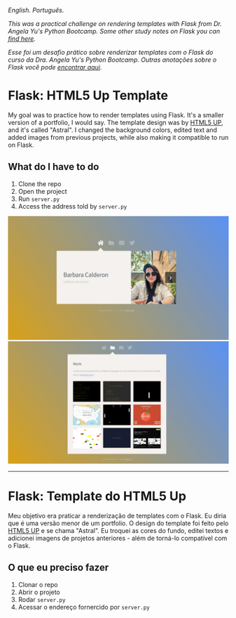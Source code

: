 _English. Português._

_This was a practical challenge on rendering templates with Flask from Dr. Angela Yu's Python Bootcamp. Some other 
study notes on Flask you can [find here](https://github.com/barbaracalderon/notes-on-python/blob/main/05_FLASK.md)._

_Esse foi um desafio prático sobre renderizar templates com o Flask do curso da Dra. Angela Yu's Python Bootcamp. 
Outras anotações sobre o Flask você pode [encontrar aqui](https://github.com/barbaracalderon/notes-on-python/blob/main/05_FLASK.md)._

# Flask: HTML5 Up Template

My goal was to practice how to render templates using Flask. It's a smaller version of a portfolio, I would say. The
template design was by [HTML5 UP](https://html5up.net/), and it's called "Astral". I changed the background colors, 
edited text and added images from previous projects, while also making it compatible to run on Flask.

## What do I have to do

1. Clone the repo
2. Open the project
3. Run `server.py`
4. Access the address told by `server.py`

![template entrance with photo and name](01.png)
![template recent work and projects photos](02.png)

---

# Flask: Template do HTML5 Up

Meu objetivo era praticar a renderização de templates com o Flask. Eu diria que é uma versão menor de um portfolio. 
O design do template foi feito pelo [HTML5 UP](https://html5up.net/) e se chama "Astral". Eu troquei as cores do 
fundo, editei textos e adicionei imagens de projetos anteriores - além de torná-lo compatível com o Flask.

## O que eu preciso fazer

1. Clonar o repo
2. Abrir o projeto
3. Rodar `server.py`
4. Acessar o endereço fornercido por `server.py`
